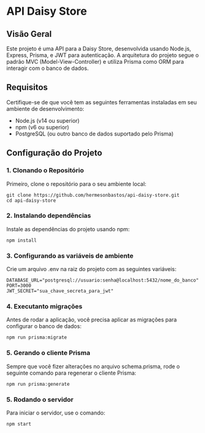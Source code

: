# API Daisy Store

## Visão Geral

Este projeto é uma API para a Daisy Store, desenvolvida usando Node.js, Express, Prisma, e JWT para autenticação. A arquitetura do projeto segue o padrão MVC (Model-View-Controller) e utiliza Prisma como ORM para interagir com o banco de dados.

## Requisitos

Certifique-se de que você tem as seguintes ferramentas instaladas em seu ambiente de desenvolvimento:

- Node.js (v14 ou superior)
- npm (v6 ou superior)
- PostgreSQL (ou outro banco de dados suportado pelo Prisma)

## Configuração do Projeto


### 1. Clonando o Repositório
Primeiro, clone o repositório para o seu ambiente local:

```
git clone https://github.com/hermesonbastos/api-daisy-store.git
cd api-daisy-store
```

### 2. Instalando dependências
Instale as dependências do projeto usando npm:

```
npm install
```

### 3. Configurando as variáveis de ambiente
Crie um arquivo .env na raiz do projeto com as seguintes variáveis:

```
DATABASE_URL="postgresql://usuario:senha@localhost:5432/nome_do_banco"
PORT=3000
JWT_SECRET="sua_chave_secreta_para_jwt"
```

### 4. Executanto migrações
Antes de rodar a aplicação, você precisa aplicar as migrações para configurar o banco de dados:

```
npm run prisma:migrate
```

### 5. Gerando o cliente Prisma
Sempre que você fizer alterações no arquivo schema.prisma, rode o seguinte comando para regenerar o cliente Prisma:

```
npm run prisma:generate
```

### 5. Rodando o servidor
Para iniciar o servidor, use o comando:

```
npm start
```



